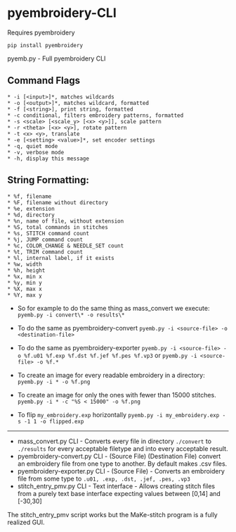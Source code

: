 # pyembroidery-CLI


Requires pyembroidery

`pip install pyembroidery`

pyemb.py - Full pyembroidery CLI

Command Flags
---
    * -i [<input>]*, matches wildcards
    * -o [<output>]*, matches wildcard, formatted
    * -f [<string>], print string, formatted
    * -c conditional, filters embroidery patterns, formatted
    * -s <scale> [<scale_y> [<x> <y>]], scale pattern
    * -r <theta> [<x> <y>], rotate pattern
    * -t <x> <y>, translate
    * -e [<setting> <value>]*, set encoder settings
    * -q, quiet mode
    * -v, verbose mode
    * -h, display this message

String Formatting:
---
    * %f, filename
    * %F, filename without directory
    * %e, extension
    * %d, directory
    * %n, name of file, without extension
    * %S, total commands in stitches
    * %s, STITCH command count
    * %j, JUMP command count
    * %c, COLOR_CHANGE & NEEDLE_SET count
    * %t, TRIM command count
    * %l, internal label, if it exists
    * %w, width
    * %h, height
    * %x, min x
    * %y, min y
    * %X, max x
    * %Y, max y

* So for example to do the same thing as mass_convert we execute:
`pyemb.py -i convert\* -o results\*`

* To do the same as pyembroidery-convert
`pyemb.py -i <source-file> -o <destination-file>`

* To do the same as pyembroidery-exporter
`pyemb.py -i <source-file> -o %f.u01 %f.exp %f.dst %f.jef %f.pes %f.vp3`
or
`pyemb.py -i <source-file> -o %f.*`

* To create an image for every readable embroidery in a directory:
`pyemb.py -i * -o %f.png`

* To create an image for only the ones with fewer than 15000 stitches.
`pyemb.py -i * -c "%S < 15000" -o %f.png`

* To flip `my_embroidery.exp` horizontally
`pyemb.py -i my_embroidery.exp -s -1 1 -o flipped.exp`

---
* mass_convert.py	CLI - Converts every file in directory `./convert` to `./results` for every acceptable filetype and into every acceptable result.
* pyembroidery-convert.py	CLI - (Source File) (Destination File) convert an embroidery file from one type to another. By default makes .csv files.
* pyembroidery-exporter.py  CLI - (Source File) - Converts an embroidery file from some type to `.u01, .exp, .dst, .jef, .pes, .vp3`
* stitch_entry_pmv.py CLI - Text interface - Allows creating stitch files from a purely text base interface expecting values between [0,14] and [-30,30]

The stitch_entry_pmv script works but the MaKe-stitch program is a fully realized GUI.

